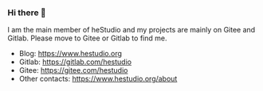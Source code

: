 ### Hi there 👋

I am the main member of heStudio and my projects are mainly on Gitee and Gitlab. Please move to Gitee or Gitlab to find me.

- Blog: https://www.hestudio.org
- Gitlab: https://gitlab.com/hestudio
- Gitee: https://gitee.com/hestudio
- Other contacts: https://www.hestudio.org/about
